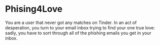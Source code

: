 # Phising4Love

You are a user that never got any matches on Tinder. In an act of desperation, you turn to your email inbox trying to find your one true love: sadly, you have to sort through all of the phishing emails you get in your inbox.

